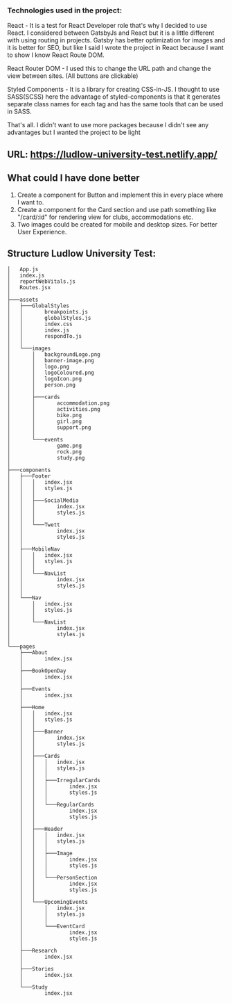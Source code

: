 

### Technologies used in the project: 

React - It is a test for React Developer role that's why I decided to use React. I considered between GatsbyJs and React but it is a little different with using routing in projects. Gatsby has better optimization for images and it is better for SEO, but like I said I wrote the project in React because I want to show I know React Route DOM.

React Router DOM - I used this to change the URL path and change the view between sites. (All buttons are clickable)

Styled Components - It is a library for creating CSS-in-JS. I thought to use SASS(SCSS) here the advantage of styled-components is that it generates separate class names for each tag and has the same tools that can be used in SASS.

That's all. I didn't want to use more packages because I didn't see any advantages but I wanted the project to be light


## URL:  https://ludlow-university-test.netlify.app/


## What could I have done better
1. Create a component for Button and implement this in every place where I want to. 
2. Create a component for the Card section and use path something like "/card/:id" for rendering view for clubs, accommodations etc. 
3. Two images could be created for mobile and desktop sizes. For better User Experience. 


## Structure Ludlow University Test: 
```
│   App.js
│   index.js
│   reportWebVitals.js
│   Routes.jsx
│
├───assets
│   ├───GlobalStyles
│   │       breakpoints.js
│   │       globalStyles.js
│   │       index.css
│   │       index.js
│   │       respondTo.js
│   │
│   └───images
│       │   backgroundLogo.png
│       │   banner-image.png
│       │   logo.png
│       │   logoColoured.png
│       │   logoIcon.png
│       │   person.png
│       │
│       ├───cards
│       │       accommodation.png
│       │       activities.png
│       │       bike.png
│       │       girl.png
│       │       support.png
│       │
│       └───events
│               game.png
│               rock.png
│               study.png
│
├───components
│   ├───Footer
│   │   │   index.jsx
│   │   │   styles.js
│   │   │
│   │   ├───SocialMedia
│   │   │       index.jsx
│   │   │       styles.js
│   │   │
│   │   └───Twett
│   │           index.jsx
│   │           styles.js
│   │
│   ├───MobileNav
│   │   │   index.jsx
│   │   │   styles.js
│   │   │
│   │   └───NavList
│   │           index.jsx
│   │           styles.js
│   │
│   └───Nav
│       │   index.jsx
│       │   styles.js
│       │
│       └───NavList
│               index.jsx
│               styles.js
│
└───pages
    ├───About
    │       index.jsx
    │
    ├───BookOpenDay
    │       index.jsx
    │
    ├───Events
    │       index.jsx
    │
    ├───Home
    │   │   index.jsx
    │   │   styles.js
    │   │
    │   ├───Banner
    │   │       index.jsx
    │   │       styles.js
    │   │
    │   ├───Cards
    │   │   │   index.jsx
    │   │   │   styles.js
    │   │   │
    │   │   ├───IrregularCards
    │   │   │       index.jsx
    │   │   │       styles.js
    │   │   │
    │   │   └───RegularCards
    │   │           index.jsx
    │   │           styles.js
    │   │
    │   ├───Header
    │   │   │   index.jsx
    │   │   │   styles.js
    │   │   │
    │   │   ├───Image
    │   │   │       index.jsx
    │   │   │       styles.js
    │   │   │
    │   │   └───PersonSection
    │   │           index.jsx
    │   │           styles.js
    │   │
    │   └───UpcomingEvents
    │       │   index.jsx
    │       │   styles.js
    │       │
    │       └───EventCard
    │               index.jsx
    │               styles.js
    │
    ├───Research
    │       index.jsx
    │
    ├───Stories
    │       index.jsx
    │
    └───Study
            index.jsx
```

